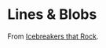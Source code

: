# Lines & Blobs

From [Icebreakers that Rock](https://www.cultofpedagogy.com/classroom-icebreakers/).
